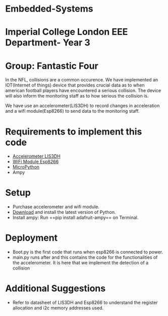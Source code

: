 # Embedded-Systems 
# Imperial College London EEE Department- Year 3
# Group: Fantastic Four

In the NFL, collisions are a common occurence. We have implemented an IOT(Internet of things) device that provides crucial data as to when american football players have encountered a serious collision. The device will also inform the monitoring staff as to how serious the collision is.

We have use an accelerometer(LIS3DH) to record changes in acceleration and a wifi module(Esp8266) to send data to the monitoring staff.

# Requirements to implement this code

- [Accelerometer LIS3DH](http://www.st.com/content/ccc/resource/technical/document/datasheet/3c/ae/50/85/d6/b1/46/fe/CD00274221.pdf/files/CD00274221.pdf/jcr:content/translations/en.CD00274221.pdf)
- [WiFi Module Esp8266](https://learn.adafruit.com/adafruit-feather-huzzah-esp8266/overview)
- [MicroPython](https://docs.micropython.org/en/latest/esp8266/index.html)
- Ampy

# Setup

- Purchase accelerometer and wifi module.
- [Download](https://www.python.org/downloads/) and install the latest version of Python.
- Install ampy: Run ==pip install adafruit-ampy== on Terminal.

# Deployment

- Boot.py is the first code that runs when esp8266 is connected to power.
- main.py runs after and this contains the code for the functionalities of the accelerometer. It is here that we implement the detection of a collision

# Additional Suggestions

- Refer to datasheet of LIS3DH and Esp8266 to understand the register allocation and i2c memory addresses used. 



